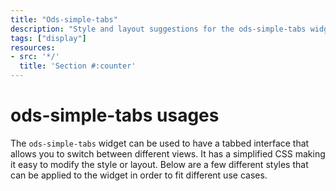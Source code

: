 ```yaml
---
title: "Ods-simple-tabs"
description: "Style and layout suggestions for the ods-simple-tabs widget."
tags: ["display"]
resources:
- src: '*/'
  title: 'Section #:counter'
---
```



# ods-simple-tabs usages

The `ods-simple-tabs` widget can be used to have a tabbed interface that allows you to switch between different views. It has a simplified CSS making it easy to modify the style or layout.
Below are a few different styles that can be applied to the widget in order to fit different use cases.